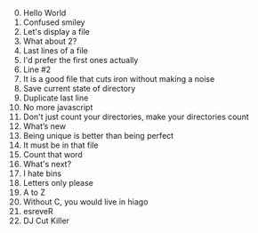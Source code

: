 0. Hello World                                                                                                       
1. Confused smiley                                                                                                   
2. Let's display a file                                                                                              
3. What about 2?                                                                                                     
4. Last lines of a file                                                                                              
5. I'd prefer the first ones actually                                                                                
6. Line #2                                                                                                           
7. It is a good file that cuts iron without making a noise                                                           
8. Save current state of directory                                                                                   
9. Duplicate last line                                                                                               
10. No more javascript                                                                                               
11. Don't just count your directories, make your directories count                                                   
12. What’s new                                                                                                       
13. Being unique is better than being perfect                                                                        
14. It must be in that file                                                                                          
15. Count that word                                                                                                  
16. What's next?                                                                                                     
17. I hate bins                                                                                                      
18. Letters only please                                                                                              
19. A to Z                                                                                                           
20. Without C, you would live in hiago                                                                               
21. esreveR                                                                                                          
22. DJ Cut Killer
